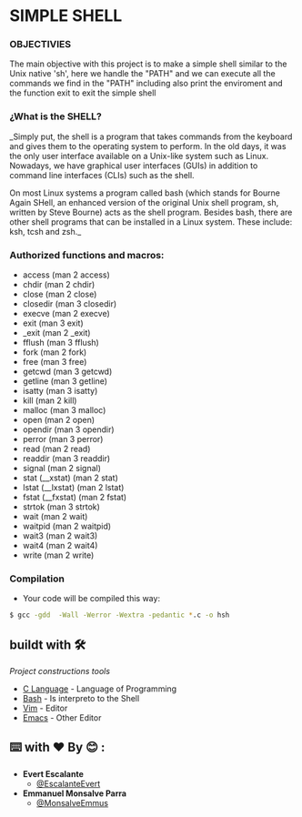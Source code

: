 # SIMPLE SHELL

### OBJECTIVIES

The main objective with this project is to make a simple shell similar to the Unix native 'sh', here we handle the "PATH" and we can execute all the commands we find in the "PATH" including also print the enviroment and the function exit to exit the simple shell

### ¿What is the SHELL?

_Simply put, the shell is a program that takes commands from the keyboard and gives them to the operating system to perform. In the old days, it was the only user interface available on a Unix-like system such as Linux. Nowadays, we have graphical user interfaces (GUIs) in addition to command line interfaces (CLIs) such as the shell.

On most Linux systems a program called bash (which stands for Bourne Again SHell, an enhanced version of the original Unix shell program, sh, written by Steve Bourne) acts as the shell program. Besides bash, there are other shell programs that can be installed in a Linux system. These include: ksh, tcsh and zsh._

### Authorized functions and macros:
* access (man 2 access)
* chdir (man 2 chdir)
* close (man 2 close)
* closedir (man 3 closedir)
* execve (man 2 execve)
* exit (man 3 exit)
* _exit (man 2 _exit)
* fflush (man 3 fflush)
* fork (man 2 fork)
* free (man 3 free)
* getcwd (man 3 getcwd)
* getline (man 3 getline)
* isatty (man 3 isatty)
* kill (man 2 kill)
* malloc (man 3 malloc)
* open (man 2 open)
* opendir (man 3 opendir)
* perror (man 3 perror)
* read (man 2 read)
* readdir (man 3 readdir)
* signal (man 2 signal)
* stat (__xstat) (man 2 stat)
* lstat (__lxstat) (man 2 lstat)
* fstat (__fxstat) (man 2 fstat)
* strtok (man 3 strtok)
* wait (man 2 wait)
* waitpid (man 2 waitpid)
* wait3 (man 2 wait3)
* wait4 (man 2 wait4)
* write (man 2 write)

### Compilation

* Your code will be compiled this way:

```sh
$ gcc -gdd  -Wall -Werror -Wextra -pedantic *.c -o hsh
```



## buildt with 🛠️

_Project constructions tools_

* [C Language]() - Language of Programming
* [Bash]() - Is interpreto to the Shell
* [Vim](https://www.javascript.com/) - Editor
* [Emacs]() - Other Editor

## ⌨️  with ❤️  By 😊 :
* **Evert Escalante**
  * [@EscalanteEvert](https://twitter.com/EscalanteEvert)
* **Emmanuel Monsalve Parra**
  * [@MonsalveEmmus](https://twitter.com/MonsalveEmmus)
